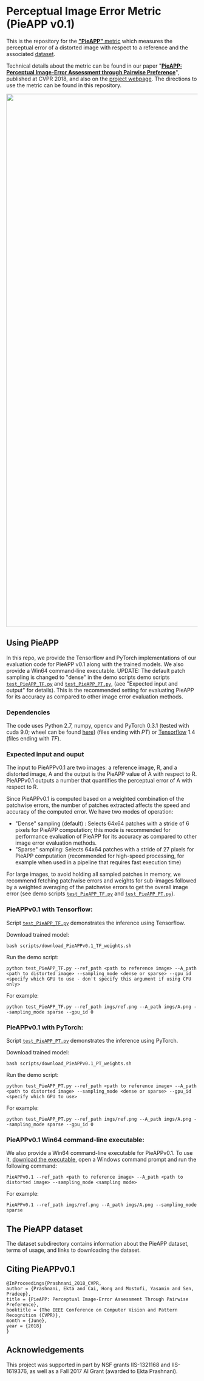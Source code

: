 # Perceptual Image Error Metric (PieAPP v0.1)
This is the repository for the [**"PieAPP"** metric](http://civc.ucsb.edu/graphics/Papers/CVPR2018_PieAPP/) which measures the perceptual error of a distorted image with respect to a reference and the associated [dataset](https://github.com/prashnani/PerceptualImageError/blob/master/dataset/dataset_README.md). 

Technical details about the metric can be found in our paper "**[PieAPP: Perceptual Image-Error Assessment through Pairwise Preference](https://prashnani.github.io/index_files/Prashnani_CVPR_2018_PieAPP_paper.pdf)**", published at CVPR 2018, and also on the [project webpage](http://civc.ucsb.edu/graphics/Papers/CVPR2018_PieAPP/). The directions to use the metric can be found in this repository.

<img src='imgs/teaser_PieAPPv0.1.png' width=1400>

## Using PieAPP
In this repo, we provide the Tensorflow and PyTorch implementations of our evaluation code for PieAPP v0.1 along with the trained models. We also provide a Win64 command-line executable. 
UPDATE: The default patch sampling is changed to "dense" in the demo scripts demo scripts [`test_PieAPP_TF.py`](test_PieAPP_TF.py) and [`test_PieAPP_PT.py`](test_PieAPP_PT.py), (aee "Expected input and output" for details). This is the recommended setting for evaluating PieAPP for its accuracy as compared to other image error evaluation methods.

### Dependencies
The code uses Python 2.7, numpy, opencv and PyTorch 0.3.1 (tested with cuda 9.0; wheel can be found [here](https://pytorch.org/get-started/previous-versions/)) (files ending with _PT_) or [Tensorflow](https://www.tensorflow.org/versions/r1.4/) 1.4 (files ending with _TF_).

### Expected input and ouput
The input to PieAPPv0.1 are two images: a reference image, R, and a distorted image, A and the output is the PieAPP value of A with respect to R. PieAPPv0.1 outputs a number that quantifies the perceptual error of A with respect to R. 

Since PieAPPv0.1 is computed based on a weighted combination of the patchwise errors, the number of patches extracted affects the speed and accuracy of the computed error. We have two modes of operation: 
- "Dense" sampling (default) : Selects 64x64 patches with a stride of 6 pixels for PieAPP computation; this mode is recommended for performance evaluation of PieAPP for its accuracy as compared to other image error evaluation methods.
- "Sparse" sampling: Selects 64x64 patches with a stride of 27 pixels for PieAPP computation (recommended for high-speed processing, for example when used in a pipeline that requires fast execution time)

For large images, to avoid holding all sampled patches in memory, we recommend fetching patchwise errors and weights for sub-images followed by a weighted averaging of the patchwise errors to get the overall image error (see demo scripts [`test_PieAPP_TF.py`](test_PieAPP_TF.py) and [`test_PieAPP_PT.py`](test_PieAPP_PT.py)).
 

### PieAPPv0.1 with Tensorflow: 
Script [`test_PieAPP_TF.py`](test_PieAPP_TF.py) demonstrates the inference using Tensorflow. 

Download trained model: 
    
    bash scripts/download_PieAPPv0.1_TF_weights.sh

Run the demo script:
    
    python test_PieAPP_TF.py --ref_path <path to reference image> --A_path <path to distorted image> --sampling_mode <dense or sparse> --gpu_id <specify which GPU to use - don't specify this argument if using CPU only>
                
For example:
	
	python test_PieAPP_TF.py --ref_path imgs/ref.png --A_path imgs/A.png --sampling_mode sparse --gpu_id 0
	


### PieAPPv0.1 with PyTorch:  
Script [`test_PieAPP_PT.py`](test_PieAPP_PT.py) demonstrates the inference using PyTorch. 

Download trained model: 
    
    bash scripts/download_PieAPPv0.1_PT_weights.sh

Run the demo script:
    
    python test_PieAPP_PT.py --ref_path <path to reference image> --A_path <path to distorted image> --sampling_mode <dense or sparse> --gpu_id <specify which GPU to use>

For example:
	
	python test_PieAPP_PT.py --ref_path imgs/ref.png --A_path imgs/A.png --sampling_mode sparse --gpu_id 0
	

### PieAPPv0.1 Win64 command-line executable:
We also provide a Win64 command-line executable for PieAPPv0.1. To use it, [download the executable](https://www.ece.ucsb.edu/~ekta/projects/PieAPPv0.1/PieAPPv0.1_win64_exe.zip), open a Windows command prompt and run the following command:
	
	PieAPPv0.1 --ref_path <path to reference image> --A_path <path to distorted image> --sampling_mode <sampling mode>

For example:
	
	PieAPPv0.1 --ref_path imgs/ref.png --A_path imgs/A.png --sampling_mode sparse

## The PieAPP dataset
The dataset subdirectory contains information about the PieAPP dataset, terms of usage, and links to downloading the dataset.

## Citing PieAPPv0.1
    @InProceedings{Prashnani_2018_CVPR,
    author = {Prashnani, Ekta and Cai, Hong and Mostofi, Yasamin and Sen, Pradeep},
    title = {PieAPP: Perceptual Image-Error Assessment Through Pairwise Preference},
    booktitle = {The IEEE Conference on Computer Vision and Pattern Recognition (CVPR)},
    month = {June},
    year = {2018}
    }

## Acknowledgements
This project was supported in part by NSF grants IIS-1321168 and IIS-1619376, as well as a Fall 2017 AI Grant (awarded to Ekta Prashnani).

